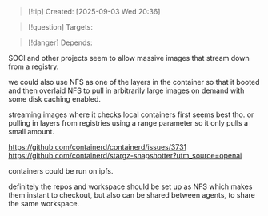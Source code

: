 
>[!tip] Created: [2025-09-03 Wed 20:36]

>[!question] Targets: 

>[!danger] Depends: 

SOCI and other projects seem to allow massive images that stream down from a registry.

we could also use NFS as one of the layers in the container so that it booted and then overlaid NFS to pull in arbitrarily large images on demand with some disk caching enabled.

streaming images where it checks local containers first seems best tho.
or pulling in layers from registries using a range parameter so it only pulls a small amount.

https://github.com/containerd/containerd/issues/3731
https://github.com/containerd/stargz-snapshotter?utm_source=openai

containers could be run on ipfs.

definitely the repos and workspace should be set up as NFS which makes them instant to checkout, but also can be shared between agents, to share the same workspace.